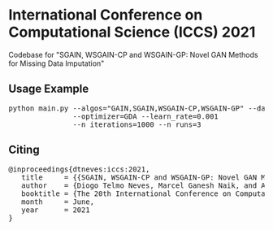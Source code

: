 # International Conference on Computational Science (ICCS) 2021
Codebase for "SGAIN, WSGAIN-CP and WSGAIN-GP: Novel GAN Methods for Missing Data Imputation"

## Usage Example
<pre>
python main.py --algos="GAIN,SGAIN,WSGAIN-CP,WSGAIN-GP" --datasets="iris,yeast" --miss_rate=0.2 
               --optimizer=GDA --learn_rate=0.001 
               --n_iterations=1000 --n_runs=3
</pre>

## Citing
<pre>
@inproceedings{dtneves:iccs:2021,
   title     = {{SGAIN, WSGAIN-CP and WSGAIN-GP: Novel GAN Methods for Missing Data Imputation}},
   author    = {Diogo Telmo Neves, Marcel Ganesh Naik, and Alberto José Proença},
   booktitle = {The 20th International Conference on Computational Science (ICCS '21)},
   month     = June,
   year      = 2021
}
</pre>

